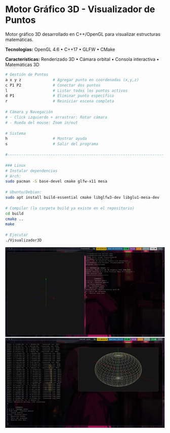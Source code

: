 # Motor Gráfico 3D - Visualizador de Puntos

Motor gráfico 3D desarrollado en C++/OpenGL para visualizar estructuras matemáticas.

**Tecnologías:** OpenGL 4.6 • C++17 • GLFW • CMake

**Características:** Renderizado 3D • Cámara orbital • Consola interactiva • Matemáticas 3D


```bash
# Gestión de Puntos
a x y z              # Agregar punto en coordenadas (x,y,z)
c P1 P2              # Conectar dos puntos
l                    # Listar todos los puntos activos
d P1                 # Eliminar punto específico
r                    # Reiniciar escena completa

# Cámara y Navegación
# - Click izquierdo + arrastrar: Rotar cámara
# - Rueda del mouse: Zoom in/out

# Sistema
h                    # Mostrar ayuda
s                    # Salir del programa

#---------------------------------------------------------------------

### Linux
# Instalar dependencias
# Arch:
sudo pacman -S base-devel cmake glfw-x11 mesa

# Ubuntu/Debian:
sudo apt install build-essential cmake libglfw3-dev libglu1-mesa-dev

# Compilar (la carpeta build ya existe en el repositorio)
cd build
cmake ..
make

# Ejecutar
./Visualizador3D

```

![capturaMotorGrafico](https://github.com/vyordan/motorGrafico/blob/master/capturas/2025-10-22_03-51-01.png)
![capturaMotorGrafico](https://github.com/vyordan/motorGrafico/blob/master/capturas/2025-10-22_00-59-19.png)
